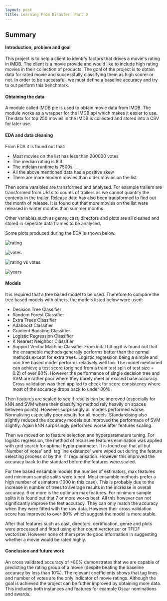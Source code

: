 ```yaml
---
layout: post
title: Learning From Disaster: Part 0
---
```


## Summary

#### Introduction, problem and goal

This project is to help a client to identify factors that drives a movie's rating in IMDB. The client is a movie provide and would like to include high rating movies in their collection of products. The goal of the project is to obtain data for rated movie and successfully classifying them as high scorer or not. In order to be successful, we must define a baseline accuracy and try to out perform this benchmark.

#### Obtaining the data

A module called IMDB pie is used to obtain movie data from IMDB. The module works as a wrapper for the IMDB api which makes it easier to use. The data for top 250 movies in the IMDB is collected and stored into a CSV for later use.

#### EDA and data cleaning

From EDA it is found out that: 
- Most movies on the list has less than 200000 votes
- The median rating is 8.3
- The mdeian runtime is 7500s
- All the above mentioned data has a positive skew
- There are more modern movies than older movies on the list

Then some varaibles are transformed and analysed. For example trailers are transformed from URLs to counts of trailers as we cannot quantify the contents in the trailer. Release date has also been transformed to find out the month of release. It is found out that more movies on the list were released in winter months than summer months.

Other variables such as genre, cast, directors and plots are all cleaned and stored in seperate data frames to be analysed.

Some plots produced during the EDA is shown below.

![rating](http://res.cloudinary.com/dexpzle9i/image/upload/v1479769527/Screen_Shot_2016-11-21_at_23.04.02_flef2a.png)

![votes](http://res.cloudinary.com/dexpzle9i/image/upload/v1479769737/Screen_Shot_2016-11-21_at_23.08.36_vjfpyq.png)

![rating vs votes](http://res.cloudinary.com/dexpzle9i/image/upload/v1479769527/Screen_Shot_2016-11-21_at_23.03.13_dwonw5.png)

![years](http://res.cloudinary.com/dexpzle9i/image/upload/v1479769527/Screen_Shot_2016-11-21_at_23.04.17_lseth2.png)

#### Models

It is required that a tree based model to be used. Therefore to compare the tree based models with others, the models listed below were used:
- Decision Tree Classifier
- Random Forest Classifier
- Extra Trees Classifier
- Adaboost Classifier
- Gradient Boosting Classifier
- Logistic Regression Classifier
- K Nearest Neighbor Classifier
- Support Vector Machine Classifier
From inital fitting it is found out that the ensameble methods generally performs better than the normal methods except for extra trees. Logistic regression being a simple and non tree based model performs relatively well too. The model mentioned can achieve a test score (origined from a train test split of test size = 0.2) of over 80%. However the performance of single decision tree and SVM are rather poor where they barely meet or excced base accuracy. Cross validation was then applied to check for score consistency where most of the accuracy drops back to under 80%

Then features are scaled to see if results can be improved (especially for kNN and SVM where their classifying method rely heavily on spaces between points). However surprisingly all models performed worse. Normalising especially poor results for all models. Standardising also slightly reduced the accuracy models but improved the performace of SVM slightly. Again kNN surprisingly performed worse after features scaling.

Then we moved on to feature selection and hyperparameters tuning. For logistic regression, the method of recursive features elimination was applied with grid search for optimal hyper parameter. It is found out that all but 'Number of votes' and 'tag line existence' were wiped out during the feature selecting process or by the 'l1' regularisation. However this improved the accuracy back to the standard before the features were scaled.

For tree based ensamble models the number of estimators, max features and minimum sample splits were tuned. Most ensamble methods prefer a high number of esimators (1000 in this case). This is probably due to the increase in number of trees to average results in the increase in overall accuracy. 6 or more is the optimum max features. For minimum sample splits it is found out that 7 or more works best. All this however can not significantly improve the test accuracy. They can only match the accuracy when they were fitted with the raw data. However their cross validation score has improved to over 80% which suggest the model is more stable.

After that features such as cast, directors, certification, genre and plots were processed and fitted using either count verctorizer or TFIDF vectorizer. However none of them provide good information in suggesting whether a movie would be rated highly.

#### Conclusion and future work

An cross validated accuracy of >80%  demonstrates that we are capable of predicting the rating group of a movie (despite beating the baseline accuracy by less than 10%). The relevant coefficients shows that tag lines and number of votes are the only indicator of movie ratings.  Although the goal is achieved the project can be futher improved by obtaining more data. This includes both instances and features for example Oscar nominations and awards.
